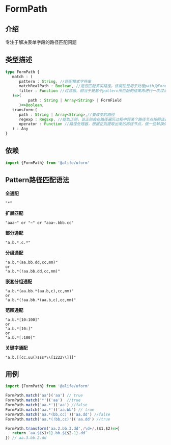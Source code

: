 # FormPath

## 介绍
专注于解决表单字段的路径匹配问题

## 类型描述

```typescript
type FormPath {
   match : (
      pattern : String, //匹配模式字符串
      matchRealPath : Boolean, //是否匹配真实路径，该属性是用于处理path为FormField时，是否匹配完整路径
      filter : Function //过滤器，相当于是基于pattern所匹配的结果再进行一次过滤操作
   )=>(
          path : String | Array<String> | FormField
      )=>Boolean,
   transform:(
      path : String | Array<String>,//要改变的路径
      regexp : RegExp, //提取正则，该正则会在路径遍历过程中将某个路径节点按照该正则提取出来，然后以参数形式放到callback中
      operator : Function //路径处理器，根据正则提取出来的路径节点，做一些转换处理，并返回最终路径
   ) : Any
}
```

## 依赖

```javascript
import {FormPath} from '@alife/uform'
```


## Pattern路径匹配语法

**全通配**

```
"*"
```

**扩展匹配**

```
"aaa~" or "~" or "aaa~.bbb.cc"
```

**部分通配**

```
"a.b.*.c.*"
```

**分组通配**

```
"a.b.*(aa.bb.dd,cc,mm)"
or 
"a.b.*(!aa.bb.dd,cc,mm)"
```

**嵌套分组通配**

```
"a.b.*(aa.bb.*(aa.b,c),cc,mm)"
or 
"a.b.*(!aa.bb.*(aa.b,c),cc,mm)"
```

**范围通配**

```
"a.b.*[10:100]"
or 
"a.b.*[10:]"
or 
"a.b.*[:100]"
```

**关键字通配**

```
"a.b.[[cc.uu()sss*\\[1222\\]]]"
```

## 用例

```javascript
import {FormPath} from '@alife/uform'

FormPath.match('aa')('aa') // true
FormPath.match('*')('aa')  //true
FormPath.match('aa.*')('aa') //false
FormPath.match('aa.*')('aa.bb') // true
FormPath.match('aa.*(bb,cc)')('aa.dd') //false
FormPath.match('aa.*(!bb,cc)')('aa.dd') //true

FormPath.transform('aa.2.bb.3.dd',/\d+/,($1,$2)=>{
   return `aa.${$1+1}.bb.${$2-1}.dd`
}) // aa.3.bb.2.dd
```
